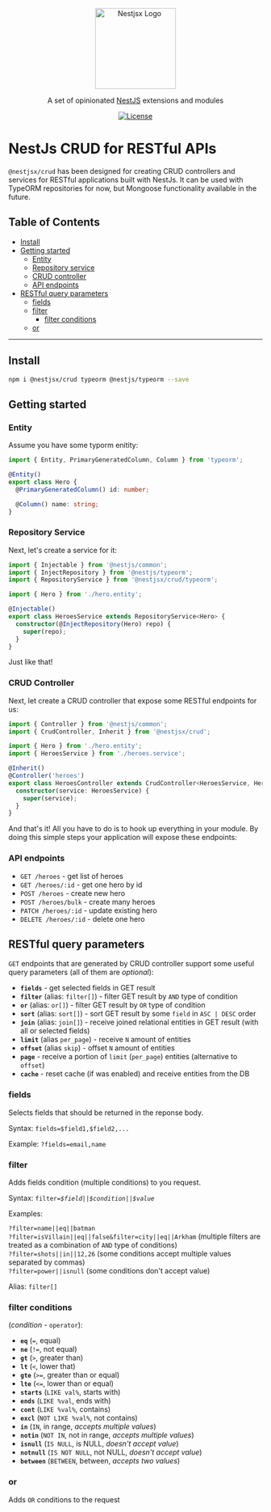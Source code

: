 <!-- [![Build Status](https://travis-ci.org/zMotivat0r/nest-crud.svg?branch=master)](https://travis-ci.org/zMotivat0r/nest-crud)
[![Coverage Status](https://img.shields.io/coveralls/github/zMotivat0r/nest-crud.svg)](https://coveralls.io/github/zMotivat0r/nest-crud?branch=master&&service=github) -->

<p align="center">
  <a href="https://github.com/nestjsx" target="blank"><img src="https://github.com/nestjsx/nestjsx/raw/master/img/logo.png" width="160" alt="Nestjsx Logo" /></a>
</p>
<p align="center">
  A set of opinionated <a href="https://github.com/nestjs/nest" target="blank">NestJS</a> extensions and modules
</p>
<p align="center">
  <a href="https://github.com/nestjsx/crud/blob/master/LICENSE"><img src="https://img.shields.io/github/license/nestjsx/crud.svg" alt="License" /></a>
</p>

# NestJs CRUD for RESTful APIs

`@nestjsx/crud` has been designed for creating CRUD controllers and services for RESTful applications built with NestJs. It can be used with TypeORM repositories for now, but Mongoose functionality available in the future.

## Table of Contents

- [Install](#install)
- [Getting started](#getting-started)
  - [Entity](#entity)
  - [Repository service](#repository-service)
  - [CRUD controller](#crud-controller)
  - [API endpoints](#api-endpoints)
- [RESTful query parameters](#restful-query-parameters)
  - [fields](#fields)
  - [filter](#filter)
    - [filter conditions](#filter-conditions)
  - [or](#or)

---

## Install

```bash
npm i @nestjsx/crud typeorm @nestjs/typeorm --save
```

## Getting started

### Entity

Assume you have some typorm enitity:

```typescript
import { Entity, PrimaryGeneratedColumn, Column } from 'typeorm';

@Entity()
export class Hero {
  @PrimaryGeneratedColumn() id: number;

  @Column() name: string;
}
```

### Repository Service

Next, let's create a service for it:

```typescript
import { Injectable } from '@nestjs/common';
import { InjectRepository } from '@nestjs/typeorm';
import { RepositoryService } from '@nestjsx/crud/typeorm';

import { Hero } from './hero.entity';

@Injectable()
export class HeroesService extends RepositoryService<Hero> {
  constructor(@InjectRepository(Hero) repo) {
    super(repo);
  }
}
```

Just like that!

### CRUD Controller

Next, let create a CRUD controller that expose some RESTful endpoints for us:

```typescript
import { Controller } from '@nestjs/common';
import { CrudController, Inherit } from '@nestjsx/crud';

import { Hero } from './hero.entity';
import { HeroesService } from './heroes.service';

@Inherit()
@Controller('heroes')
export class HeroesController extends CrudController<HeroesService, Hero> {
  constructor(service: HeroesService) {
    super(service);
  }
}
```

And that's it!
All you have to do is to hook up everything in your module. By doing this simple steps your application will expose these endpoints:

### API endpoints

- `GET /heroes` - get list of heroes
- `GET /heroes/:id` - get one hero by id
- `POST /heroes` - create new hero
- `POST /heroes/bulk` - create many heroes
- `PATCH /heroes/:id` - update existing hero
- `DELETE /heroes/:id` - delete one hero

## RESTful query parameters

`GET` endpoints that are generated by CRUD controller support some useful query parameters (all of them are _optional_):

- **`fields`** - get selected fields in GET result
- **`filter`** (alias: `filter[]`) - filter GET result by `AND` type of condition
- **`or`** (alias: `or[]`) - filter GET result by `OR` type of condition
- **`sort`** (alias: `sort[]`) - sort GET result by some `field` in `ASC | DESC` order
- **`join`** (alias: `join[]`) - receive joined relational entities in GET result (with all or selected fields)
- **`limit`** (alias `per_page`) - receive `N` amount of entities
- **`offset`** (alias `skip`) - offset `N` amount of entities
- **`page`** - receive a portion of `limit` (`per_page`) entities (alternative to `offset`)
- **`cache`** - reset cache (if was enabled) and receive entities from the DB

### fields

Selects fields that should be returned in the reponse body.

Syntax: `fields=$field1,$field2,...`

Example: `?fields=email,name`

### filter

Adds fields condition (multiple conditions) to you request.

Syntax: `filter=`_`$field`_`||`_`$condition`_`||`_`$value`_

Examples:

`?filter=name||eq||batman`  
`?filter=isVillain||eq||false&filter=city||eq||Arkham` (multiple filters are treated as a combination of `AND` type of conditions)  
`?filter=shots||in||12,26` (some conditions accept multiple values separated by commas)  
`?filter=power||isnull` (some conditions don't accept value)

Alias: `filter[]`

### filter conditions

(_condition_ - `operator`):

- **`eq`** (`=`, equal)
- **`ne`** (`!=`, not equal)
- **`gt`** (`>`, greater than)
- **`lt`** (`<`, lower that)
- **`gte`** (`>=`, greater than or equal)
- **`lte`** (`<=`, lower than or equal)
- **`starts`** (`LIKE val%`, starts with)
- **`ends`** (`LIKE %val`, ends with)
- **`cont`** (`LIKE %val%`, contains)
- **`excl`** (`NOT LIKE %val%`, not contains)
- **`in`** (`IN`, in range, _accepts multiple values_)
- **`notin`** (`NOT IN`, not in range, _accepts multiple values_)
- **`isnull`** (`IS NULL`, is NULL, _doesn't accept value_)
- **`notnull`** (`IS NOT NULL`, not NULL, _doesn't accept value_)
- **`between`** (`BETWEEN`, between, _accepts two values_)

### or

Adds `OR` conditions to the request
